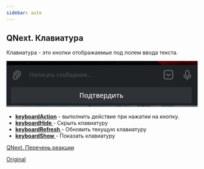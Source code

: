 ```yaml
---
sidebar: auto
---
```


## QNext. Клавиатура

Клавиатура - это кнопки отображаемые под полем ввода текста. 


![](./1.png)
 * [**keyboardAction**](/docs-test/ph/reactions/keyboardaction) - выполнить действие при нажатии на кнопку.
 * [**keyboardHide** ](/docs-test/ph/reactions/keyboardhide)- Скрыть клавиатуру
 * [**keyboardRefresh** ](/docs-test/ph/reactions/keyboardrefresh)- Обновить текущую клавиатуру
 * [**keyboardShow** ](/docs-test/ph/reactions/keyboardshow)- Показать клавиатуру



[QNext. Перечень реакции](/docs-test/ph/reactions)

[Original](https://telegra.ph/QNext-admin-keyboard-about-05-08)